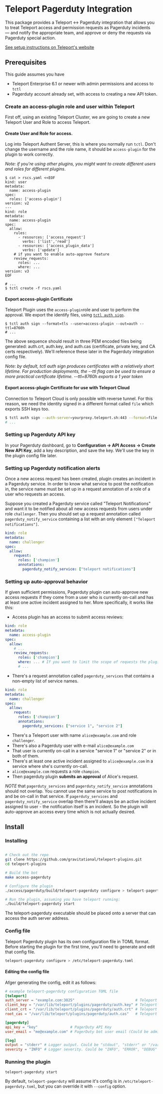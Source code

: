 # Teleport Pagerduty Integration

This package provides a Teleport <-> Pagerduty integration that allows you to
treat Teleport access and permission requests as Pagerduty incidents — and
notify the appropriate team, and approve or deny the requests via Pagerduty
special action.

[See setup instructions on Teleport's website](https://goteleport.com/teleport/docs/enterprise/workflow/ssh_approval_pagerduty/)

## Prerequisites

This guide assumes you have

- Teleport Enterprise 6.1 or newer with admin permissions and access to `tctl`
- Pagerduty account already set, with access to creating a new API token.

### Create an access-plugin role and user within Teleport

First off, using an existing Teleport Cluster, we are going to create a new
Teleport User and Role to access Teleport.

#### Create User and Role for access.

Log into Teleport Authent Server, this is where you normally run `tctl`. Don't
change the username and the role name, it should be `access-plugin` for the
plugin to work correctly.

_Note: if you're using other plugins, you might want to create different users
and roles for different plugins_.

```
$ cat > rscs.yaml <<EOF
kind: user
metadata:
  name: access-plugin
spec:
  roles: ['access-plugin']
version: v2
---
kind: role
metadata:
  name: access-plugin
spec:
  allow:
    rules:
      - resources: ['access_request']
        verbs: ['list','read']
      - resources: ['access_plugin_data']
        verbs: ['update']
    # if you want to enable auto-approve feature
    review_requests:
      roles: ...
      where: ... 
version: v3
EOF

# ...
$ tctl create -f rscs.yaml
```

#### Export access-plugin Certificate

Teleport Plugin uses the `access-plugin`role and user to perform the approval.
We export the identify files, using
[`tctl auth sign`](https://goteleport.com/teleport/docs/cli-docs/#tctl-auth-sign).

```
$ tctl auth sign --format=tls --user=access-plugin --out=auth --ttl=8760h
# ...
```

The above sequence should result in three PEM encoded files being generated:
auth.crt, auth.key, and auth.cas (certificate, private key, and CA certs
respectively). We'll reference these later in the Pagerduty integration config
file.

_Note: by default, tctl auth sign produces certificates with a relatively short
lifetime. For production deployments, the --ttl flag can be used to ensure a
more practical certificate lifetime. --ttl=8760h exports a 1 year token_

#### Export access-plugin Certificate for use with Teleport Cloud

Connection to Teleport Cloud is only possible with reverse tunnel. For this reason,
we need the identity signed in a different format called `file` which exports
SSH keys too.

```bash
$ tctl auth sign --auth-server=yourproxy.teleport.sh:443 --format=file --user=access-plugin --out=auth --ttl=8760h
# ...
```

### Setting up Pagerduty API key

In your Pagerduty dashboard, go to **Configuration -> API Access -> Create New
API Key**, add a key description, and save the key. We'll use the key in the
plugin config file later.

### Setting up Pagerduty notification alerts

Once a new access request has been created, plugin creates an incident in a Pagerduty service. In order to know what service to post the notification in, the service name must be set up in a request annotation of a role of a user who requests an access.

Suppose you created a Pagerduty service called "Teleport Notifications" and want it to be notified about all new access requests from users under role `challenger`. Then you should set up a request annotation called `pagerduty_notify_service` containing a list with an only element `["Teleport notifications"]`.

```yaml
kind: role
metadata:
  name: challenger
spec:
  allow:
    request:
      roles: ['champion']
      annotations:
        pagerduty_notify_service: ["teleport notifications"]
```

### Setting up auto-approval behavior

If given sufficient permissions, Pagerduty plugin can auto-approve new access requests if they come from a user who is currently on-call and has at least one active incident assigned to her. More specifically, it works like this:

- Access plugin has an access to submit access reviews:
```yaml
kind: role
metadata:
  name: access-plugin
spec:
  allow:
    # ...
    review_requests:
      roles: ['champion']
      where: ... # If you want to limit the scope of requests the plugin can approve.
      # ...
```
- There's a request annotation called `pagerduty_services` that contains a non-empty list of service names.
```yaml
kind: role
metadata:
  name: challenger
spec:
  allow:
    request:
      roles: ['champion']
      annotations:
        pagerduty_services: ["service 1", "service 2"]
```
- There's a Teleport user with name `alice@example.com` and role `challenger`.
- There's also a Pagerduty user with e-mail `alice@example.com`
- That user is currently on-call in a service "service 1" or "service 2" or in both of them.
- There's at least one active incident assigned to `alice@example.com` in a service where she's currently on-call.
- `alice@example.com` requests a role `champion`.
- Then pagerduty plugin **submits an approval** of Alice's request.

*NOTE* that `pagerduty_services` and `pagerduty_notify_service` annotations should not overlap. You cannot use the same service to post notifications in and be on-call in that service. If `pagerduty_services` and `pagerduty_notify_service` overlap then there'll always be an active incident assigned to user - the notification itself is an incident. So the plugin will auto-approve an access every time which is not actually desired.

## Install

### Installing

```bash

# Check out the repo
git clone https://github.com/gravitational/teleport-plugins.git
cd teleport-plugins

# Build the bot
make access-pagerduty

# Configure the plugin
./access/pagerduty/build/teleport-pagerduty configure > teleport-pagertudy.toml

# Run the plugin, assuming you have teleport running:
./build/teleport-pagerduty start
```

The teleport-pagerduty executable should be placed onto a server that can access
the auth server address.

### Config file

Teleport Pagerduty plugin has its own configuration file in TOML format. Before
starting the plugin for the first time, you'll need to generate and edit that
config file.

```bash
teleport-pagerduty configure > /etc/teleport-pagerduty.toml
```

#### Editing the config file

Afger generating the config, edit it as follows:

```TOML
# example teleport-pagerduty configuration TOML file
[teleport]
auth_server = "example.com:3025"                            # Teleport Auth Server GRPC API address
client_key = "/var/lib/teleport/plugins/pagerduty/auth.key" # Teleport GRPC client secret key
client_crt = "/var/lib/teleport/plugins/pagerduty/auth.crt" # Teleport GRPC client certificate
root_cas = "/var/lib/teleport/plugins/pagerduty/auth.cas"   # Teleport cluster CA certs

[pagerduty]
api_key = "key"               # PagerDuty API Key
user_email = "me@example.com" # PagerDuty bot user email (Could be admin email)

[log]
output = "stderr" # Logger output. Could be "stdout", "stderr" or "/var/lib/teleport/pagerduty.log"
severity = "INFO" # Logger severity. Could be "INFO", "ERROR", "DEBUG" or "WARN".
```

### Running the plugin

```
teleport-pagerduty start
```

By default, `teleport-pagerduty` will assume it's config is in
`/etc/teleport-pagerduty.toml`, but you can override it with `--config` option.
